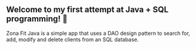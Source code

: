 ## Welcome to my first attempt at Java + SQL programming! 🚀

Zona Fit Java is a simple app that uses a DAO design pattern to search for, add, modify and delete clients from an SQL database.
